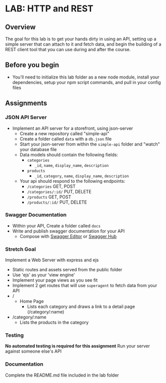 # LAB: HTTP and REST

## Overview
The goal for this lab is to get your hands dirty in using an API, setting up a simple server that can attach to it and fetch data, and begin the building of a REST client tool that you can use during and after the course.

## Before you begin
* You'll need to initialize this lab folder as a new node module, install your dependencies, setup your npm script commands, and pull in your config files

## Assignments
### JSON API Server
* Implement an API server for a storefront, using json-server
  * Create a new repository called "simple-api"
  * Create a folder called `data` with a `db.json` file
  * Start your json-server from within the `simple-api` folder and "watch" your database file
  * Data models should contain the following fields:
    * `categories`
      * `_id`, `name`, `display_name`, `description`
    * `products`
      * `_id`, `category`, `name`, `display_name`, `description`
  * Your api should respond to the following endpoints:
    * `/categories`  GET, POST
    * `/categories/:id/` PUT, DELETE
    * `/products`  GET, POST
    * `/products/:id/` PUT, DELETE
    
### Swagger Documentation
  * Within your API, Create a folder called `docs`
  * Write and publish swagger documentation for your API
    * Compose with [Swagger Editor](https://swagger.io/tools/swagger-editor/) or [Swagger Hub](https://swagger.io/tools/swaggerhub/)

### Stretch Goal
Implement a Web Server with express and ejs
  * Static routes and assets served from the public folder
  * Use 'ejs' as your 'view engine'
  * Implement your page views as you see fit
  * Implement 2 get routes that will use `superagent` to fetch data from your API
  * /
    * Home Page
        * Lists each category and draws a link to a detail page (/category/:name)
  * /category/:name
    * Lists the products in the category


### Testing
**No automated testing is required for this assignment**
Run your server against someone else's API


###  Documentation
Complete the README.md file included in the lab folder

